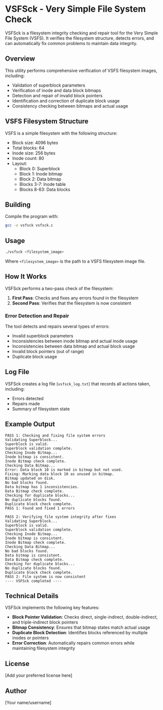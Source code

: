 # VSFSck - Very Simple File System Check

VSFSck is a filesystem integrity checking and repair tool for the Very Simple File System (VSFS). It verifies the filesystem structure, detects errors, and can automatically fix common problems to maintain data integrity.

## Overview

This utility performs comprehensive verification of VSFS filesystem images, including:

- Validation of superblock parameters
- Verification of inode and data block bitmaps
- Detection and repair of invalid block pointers
- Identification and correction of duplicate block usage
- Consistency checking between bitmaps and actual usage

## VSFS Filesystem Structure

VSFS is a simple filesystem with the following structure:

- Block size: 4096 bytes
- Total blocks: 64
- Inode size: 256 bytes
- Inode count: 80
- Layout:
  - Block 0: Superblock
  - Block 1: Inode bitmap
  - Block 2: Data bitmap
  - Blocks 3-7: Inode table
  - Blocks 8-63: Data blocks

## Building

Compile the program with:

```bash
gcc -o vsfsck vsfsck.c
```

## Usage

```bash
./vsfsck <filesystem_image>
```

Where `<filesystem_image>` is the path to a VSFS filesystem image file.

## How It Works

VSFSck performs a two-pass check of the filesystem:

1. **First Pass**: Checks and fixes any errors found in the filesystem
2. **Second Pass**: Verifies that the filesystem is now consistent

### Error Detection and Repair

The tool detects and repairs several types of errors:

- Invalid superblock parameters
- Inconsistencies between inode bitmap and actual inode usage
- Inconsistencies between data bitmap and actual block usage
- Invalid block pointers (out of range)
- Duplicate block usage

## Log File

VSFSck creates a log file (`vsfsck_log.txt`) that records all actions taken, including:
- Errors detected
- Repairs made
- Summary of filesystem state

## Example Output

```
PASS 1: Checking and fixing file system errors
Validating Superblock...
Superblock is valid.
Superblock validation complete.
Checking Inode Bitmap...
Inode bitmap is consistent.
Inode Bitmap check complete.
Checking Data Bitmap...
Error: Data block 10 is marked in bitmap but not used.
Fixing: Marking data block 10 as unused in bitmap.
Bitmap updated on disk.
No bad blocks found.
Data bitmap has 1 inconsistencies.
Data Bitmap check complete.
Checking for duplicate blocks...
No duplicate blocks found.
Duplicate block check complete.
PASS 1: Found and fixed 1 errors

PASS 2: Verifying file system integrity after fixes
Validating Superblock...
Superblock is valid.
Superblock validation complete.
Checking Inode Bitmap...
Inode bitmap is consistent.
Inode Bitmap check complete.
Checking Data Bitmap...
No bad blocks found.
Data bitmap is consistent.
Data Bitmap check complete.
Checking for duplicate blocks...
No duplicate blocks found.
Duplicate block check complete.
PASS 2: File system is now consistent
---- VSFSck completed ----
```

## Technical Details

VSFSck implements the following key features:

- **Block Pointer Validation**: Checks direct, single-indirect, double-indirect, and triple-indirect block pointers
- **Bitmap Consistency**: Ensures that bitmap states match actual usage
- **Duplicate Block Detection**: Identifies blocks referenced by multiple inodes or pointers
- **Error Correction**: Automatically repairs common errors while maintaining filesystem integrity

## License

[Add your preferred license here]

## Author

[Your name/username]
